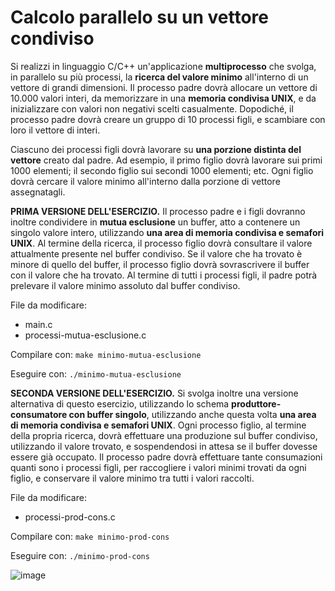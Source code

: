 Calcolo parallelo su un vettore condiviso
=========================================

Si realizzi in linguaggio C/C++ un'applicazione **multiprocesso** che
svolga, in parallelo su più processi, la **ricerca del valore minimo**
all'interno di un vettore di grandi dimensioni. Il processo padre dovrà
allocare un vettore di 10.000 valori interi, da memorizzare in una
**memoria condivisa UNIX**, e da inizializzare con valori non negativi
scelti casualmente. Dopodiché, il processo padre dovrà creare un gruppo
di 10 processi figli, e scambiare con loro il vettore di interi.

Ciascuno dei processi figli dovrà lavorare su **una porzione distinta
del vettore** creato dal padre. Ad esempio, il primo figlio dovrà
lavorare sui primi 1000 elementi; il secondo figlio sui secondi 1000
elementi; etc. Ogni figlio dovrà cercare il valore minimo all'interno
dalla porzione di vettore assegnatagli.

**PRIMA VERSIONE DELL'ESERCIZIO.** Il processo padre e i figli dovranno
inoltre condividere in **mutua esclusione** un buffer, atto a contenere
un singolo valore intero, utilizzando **una area di memoria condivisa e
semafori UNIX**. Al termine della ricerca, il processo figlio dovrà
consultare il valore attualmente presente nel buffer condiviso. Se il
valore che ha trovato è minore di quello del buffer, il processo figlio
dovrà sovrascrivere il buffer con il valore che ha trovato. Al termine
di tutti i processi figli, il padre potrà prelevare il valore minimo
assoluto dal buffer condiviso.

File da modificare:
- main.c
- processi-mutua-esclusione.c

Compilare con: `make minimo-mutua-esclusione`

Eseguire con: `./minimo-mutua-esclusione`

**SECONDA VERSIONE DELL'ESERCIZIO.** Si svolga inoltre una versione
alternativa di questo esercizio, utilizzando lo schema
**produttore-consumatore con buffer singolo**, utilizzando anche questa
volta **una area di memoria condivisa e semafori UNIX**. Ogni processo
figlio, al termine della propria ricerca, dovrà effettuare una
produzione sul buffer condiviso, utilizzando il valore trovato, e
sospendendosi in attesa se il buffer dovesse essere già occupato. Il
processo padre dovrà effettuare tante consumazioni quanti sono i
processi figli, per raccogliere i valori minimi trovati da ogni figlio,
e conservare il valore minimo tra tutti i valori raccolti.

File da modificare:
- processi-prod-cons.c

Compilare con: `make minimo-prod-cons`

Eseguire con: `./minimo-prod-cons`

![image](https://github.com/rnatella/esercizi_linux/blob/master/images/ambiente_globale/produttore_consumatore/calcolo_parallelo_su_un_vettore_condiviso.png)
